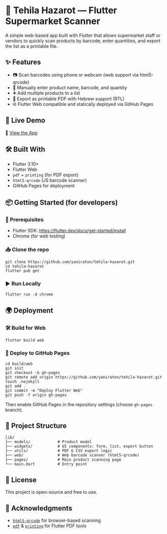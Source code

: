# 🛒 Tehila Hazarot — Flutter Supermarket Scanner

A simple web-based app built with Flutter that allows supermarket staff or vendors to quickly scan products by barcode, enter quantities, and export the list as a printable file.

## ✨ Features

- 📷 Scan barcodes using phone or webcam (web support via html5-qrcode)  
- 📝 Manually enter product name, barcode, and quantity  
- ➕ Add multiple products to a list  
- 📄 Export as printable PDF with Hebrew support (RTL)  
- 🌐 Flutter Web compatible and statically deployed via GitHub Pages  

## 🚀 Live Demo

🔗 [View the App](https://yaniraton.github.io/tehila-hazarot/)

## 🛠 Built With

- Flutter 3.10+  
- Flutter Web  
- `pdf` + `printing` (for PDF export)  
- `html5-qrcode` (JS barcode scanner)  
- GitHub Pages for deployment  

## 📦 Getting Started (for developers)

### 🔧 Prerequisites

- Flutter SDK: https://flutter.dev/docs/get-started/install  
- Chrome (for web testing)

### 📥 Clone the repo

```
git clone https://github.com/yaniraton/tehila-hazarot.git  
cd tehila-hazarot  
flutter pub get
```

### ▶️ Run Locally

```
flutter run -d chrome
```

## 🌍 Deployment

### 🛠 Build for Web

```
flutter build web
```

### 🚀 Deploy to GitHub Pages

```
cd build/web  
git init  
git checkout -b gh-pages  
git remote add origin https://github.com/yaniraton/tehila-hazarot.git  
touch .nojekyll  
git add .  
git commit -m "Deploy Flutter Web"  
git push -f origin gh-pages
```

Then enable GitHub Pages in the repository settings (choose `gh-pages` branch).

## 📁 Project Structure

```
lib/  
├── models/            # Product model  
├── widgets/           # UI components: form, list, export button  
├── utils/             # PDF & CSV export logic  
├── web/               # Web barcode scanner (html5-qrcode)  
├── pages/             # Main product scanning page  
└── main.dart          # Entry point  
```

## 🧾 License

This project is open-source and free to use.

## 🙏 Acknowledgments

- [`html5-qrcode`](https://github.com/mebjas/html5-qrcode) for browser-based scanning  
- [`pdf`](https://pub.dev/packages/pdf) & [`printing`](https://pub.dev/packages/printing) for Flutter PDF tools

